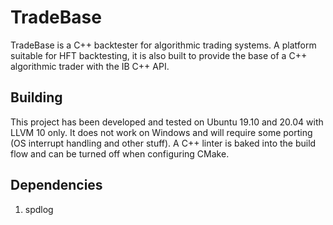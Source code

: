 # TradeBase
TradeBase is a C++ backtester for algorithmic trading systems.
A platform suitable for HFT backtesting, it is also built to provide the base of a C++ algorithmic trader with the IB C++ API. 

## Building
This project has been developed and tested on Ubuntu 19.10 and 20.04 with LLVM 10 only. 
It does not work on Windows and will require some porting (OS interrupt handling and other stuff).
A C++ linter is baked into the build flow and can be turned off when configuring CMake.

## Dependencies
1. spdlog